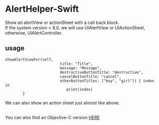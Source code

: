 # AlertHelper-Swift

Show an alertView or actionSheet with a call back block.<br>
If the system version < 8.0, we will use UIAlertView  or UIActionSheet, otherwise, UIAlertController.

usage
---
```
showAlertViewFor(self,
                         title: "Title",
                         message: "Message",
                         destructiveButtonTitle: "destructive",
                         cancelButtonTitle: "cancel",
                         otherButtonTitles: ["boy", "girl"]) { index in
                            print(index)
        }
```
  
  We can also show an action sheet just almost like above.<br>
  <br>
  
  You can also find an Objective-C version [HERE](https://github.com/DingHub/AlertHelper-OC)
